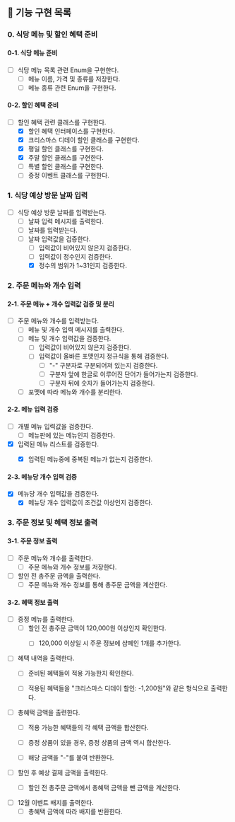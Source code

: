 ## 🚀 기능 구현 목록

### 0. 식당 메뉴 및 할인 혜택 준비

#### 0-1. 식당 메뉴 준비

- [ ] 식당 메뉴 목록 관련 Enum을 구현한다.
  - [ ] 메뉴 이름, 가격 및 종류를 저장한다.
  - [ ] 메뉴 종류 관련 Enum을 구현한다.

#### 0-2. 할인 혜택 준비

- [ ] 할인 혜택 관련 클래스를 구현한다.
  - [x] 할인 혜택 인터페이스를 구현한다.
  - [x] 크리스마스 디데이 할인 클래스를 구현한다.
  - [x] 평일 할인 클래스를 구현한다.
  - [x] 주말 할인 클래스를 구현한다.
  - [ ] 특별 할인 클래스를 구현한다.
  - [ ] 증정 이벤트 클래스를 구현한다.

### 1. 식당 예상 방문 날짜 입력

- [ ] 식당 예상 방문 날짜를 입력받는다.
  - [ ] 날짜 입력 메시지를 출력한다.
  - [ ] 날짜를 입력받는다.
  - [ ] 날짜 입력값을 검증한다.
    - [ ] 입력값이 비어있지 않은지 검증한다.
    - [ ] 입력값이 정수인지 검증한다.
    - [x] 정수의 범위가 1~31인지 검증한다.

### 2. 주문 메뉴와 개수 입력

#### 2-1. 주문 메뉴 + 개수 입력값 검증 및 분리 

- [ ] 주문 메뉴와 개수를 입력받는다.
  - [ ] 메뉴 및 개수 입력 메시지를 출력한다.
  - [ ] 메뉴 및 개수 입력값을 검증한다.
    - [ ] 입력값이 비어있지 않은지 검증한다.
    - [ ] 입력값이 올바른 포맷인지 정규식을 통해 검증한다.
      - [ ] "-" 구분자로 구분되어져 있는지 검증한다.
      - [ ] 구분자 앞에 한글로 이루어진 단어가 들어가는지 검증한다.
      - [ ] 구분자 뒤에 숫자가 들어가는지 검증한다.
  - [ ] 포맷에 따라 메뉴와 개수를 분리한다.

#### 2-2. 메뉴 입력 검증

- [ ] 개별 메뉴 입력값을 검증한다.
  - [ ] 메뉴판에 있는 메뉴인지 검증한다.
- [x] 입력된 메뉴 리스트를 검증한다.
  - [x] 입력된 메뉴중에 중복된 메뉴가 없는지 검증한다.
  

#### 2-3. 메뉴당 개수 입력 검증

- [x] 메뉴당 개수 입력값을 검증한다.
  - [x] 메뉴당 개수 입력값이 조건값 이상인지 검증한다.

### 3. 주문 정보 및 혜택 정보 출력

#### 3-1. 주문 정보 출력

- [ ] 주문 메뉴와 개수를 출력한다.
  - [ ] 주문 메뉴와 개수 정보를 저장한다.
- [ ] 할인 전 총주문 금액을 출력한다.
  - [ ] 주문 메뉴와 개수 정보를 통해 총주문 금액을 계산한다.

#### 3-2. 혜택 정보 출력

- [ ] 증정 메뉴를 출력한다.
  - [ ] 할인 전 총주문 금액이 120,000원 이상인지 확인한다.
    - [ ] 120,000 이상일 시 주문 정보에 샴페인 1개를 추가한다.


- [ ] 혜택 내역을 출력한다.
  - [ ] 준비된 혜택들이 적용 가능한지 확인한다.
  - [ ] 적용된 혜택들을 "크리스마스 디데이 할인: -1,200원"와 같은 형식으로 출력한다.


- [ ] 총혜택 금액을 출련한다.
  - [ ] 적용 가능한 혜택들의 각 혜택 금액을 합산한다.
  - [ ] 증정 상품이 있을 경우, 증정 상품의 금액 역시 합산한다.
  - [ ] 해당 금액을 "-"를 붙여 반환한다.


- [ ] 할인 후 예상 결제 금액을 출력한다.
  - [ ] 할인 전 총주문 금액에서 총혜택 금액을 뺀 금액을 계산한다.


- [ ] 12월 이벤트 배지를 출력한다.
  - [ ] 총혜택 금액에 따라 배지를 반환한다.